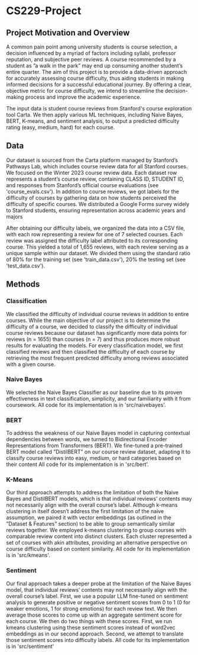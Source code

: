 # CS229-Project

## Project Motivation and Overview

A common pain point among university students is course selection, a decision influenced by a myriad of factors including syllabi, professor reputation, and subjective peer reviews. A course recommended by a student as ”a walk in the park” may end up consuming another student’s entire quarter. The aim of this project is to provide a data-driven approach for accurately assessing course difficulty, thus aiding students in making informed decisions for a successful educational journey. By offering a clear, objective metric for course difficulty, we intend to streamline the decision-making process and improve the academic experience.

The input data is student course reviews from Stanford's course exploration tool Carta. We then apply various ML techniques, including Naive Bayes, BERT, K-means, and sentiment analysis, to output a predicted difficulty rating (easy, medium, hard) for each course.

## Data

Our dataset is sourced from the Carta platform managed by Stanford’s Pathways Lab, which includes course review data for all Stanford courses. We focused on the Winter 2023 course review data. Each dataset row represents a student’s
course review, containing CLASS ID, STUDENT ID, and responses from Stanford’s official course evaluations (see 'course_evals.csv'). In addition to course reviews, we got labels for the difficulty of courses by gathering data on how students perceived the difficulty of specific courses. We distributed a Google Forms survey widely to Stanford students, ensuring representation across academic years and majors

After obtaining our difficulty labels, we organized the data into a CSV file, with each row representing a review for one of 7 selected courses. Each review was assigned the difficulty label attributed to its corresponding course. This
yielded a total of 1,655 reviews, with each review serving as a unique sample within our dataset. We divided them using the standard ratio of 80% for the training set (see 'train_data.csv'), 20% the testing set (see 'test_data.csv'). 

## Methods

### Classification
We classified the difficulty of individual course reviews in addition to entire courses. While the main objective of our project is to determine the difficulty of a course, we decided to classify the difficulty of individual course reviews because our dataset has significantly more data points for reviews (n = 1655) than courses (n = 7) and thus produces more robust results for evaluating the models. For every classification model, we first classified reviews and then classified the difficulty of each course by retrieving the most frequent predicted difficulty among reviews associated with a given course.

### Naive Bayes 
We selected the Naive Bayes Classifier as our baseline due to its proven effectiveness in text classification, simplicity, and our familiarity with it from coursework. All code for its implementation is in 'src/naivebayes'. 

### BERT  
To address the weakness of our Naive Bayes model in capturing contextual dependencies between words, we turned to Bidirectional Encoder Representations from Transformers (BERT). We fine-tuned a pre-trained BERT model
called ”DistilBERT” on our course review dataset, adapting it to classify course reviews into easy, medium, or hard categories based on their content All code for its implementation is in 'src/bert'. 

### K-Means
Our third approach attempts to address the limitation of both the Naive Bayes and DistilBERT models, which is that individual reviews’ contents may not necessarily align with the overall course’s label. Although k-means clustering in itself doesn’t address the first limitation of the naive assumption, we paired it with vector embeddings (as outlined in the ”Dataset & Features” section) to be able to group semantically similar reviews together. We employed k-means clustering to group courses with comparable review content into distinct clusters. Each cluster represented a set of courses with akin attributes, providing an alternative perspective on course difficulty based on content similarity. All code for its implementation is in 'src/kmeans'. 

### Sentiment
Our final approach takes a deeper probe at the  limitation of the Naive Bayes model, that individual reviews’ contents may not necessarily align with the overall course’s label. First, we use a popular LLM fine-tuned on sentiment analysis to generate positive or negative sentiment scores from 0 to 1 (0 for weaker emotions, 1 for strong emotions) for each review text. We then average those scores to come up with an aggregate sentiment score for each course.
We then do two things with these scores. First, we run kmeans clustering using these sentiment scores instead of word2vec embeddings as in our second approach. Second, we attempt to translate those sentiment scores into difficulty
labels. All code for its implementation is in 'src/sentiment'
